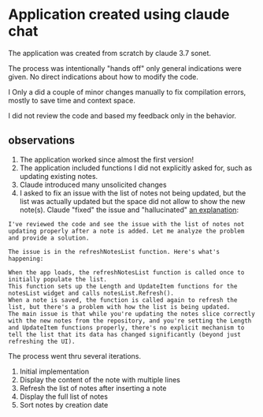 # Application created using claude chat

The application was created from scratch by claude 3.7 sonet.

The process was intentionally "hands off" only general indications were given.  No direct indications about how to modify the code.

I Only a did a couple of minor changes manually to fix compilation errors, mostly to save time and context space.

I did not review the code and based my feedback only in the behavior.


## observations

1. The application worked since almost the first version!
2. The application included functions I did not explicitly asked for, such as updating existing notes.
3. Claude introduced many unsolicited changes
4. I asked to fix an issue with the list of notes not being updated, but the list was actually updated but the space did not allow to show the new note(s). Claude "fixed" the issue and "hallucinated" [an explanation](CHAT.md#fix-note-list-is-not-updated):

```
I've reviewed the code and see the issue with the list of notes not updating properly after a note is added. Let me analyze the problem and provide a solution.

The issue is in the refreshNotesList function. Here's what's happening:

When the app loads, the refreshNotesList function is called once to initially populate the list.
This function sets up the Length and UpdateItem functions for the notesList widget and calls notesList.Refresh().
When a note is saved, the function is called again to refresh the list, but there's a problem with how the list is being updated.
The main issue is that while you're updating the notes slice correctly with the new notes from the repository, and you're setting the Length and UpdateItem functions properly, there's no explicit mechanism to tell the list that its data has changed significantly (beyond just refreshing the UI).
```

The process went thru several iterations. 

1. Initial implementation
2. Display the content of the note with multiple lines
3. Refresh the list of notes after inserting a note
4. Display the full list of notes
5. Sort notes by creation date
